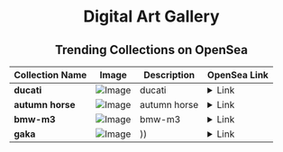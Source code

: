 <div align="center">

# Digital Art Gallery

## Trending Collections on OpenSea

| Collection Name                       | Image                                                                                     | Description                       | OpenSea Link                                                                                          |
|---------------------------------------|-------------------------------------------------------------------------------------------|-----------------------------------|--------------------------------------------------------------------------------------------------------|
| **ducati** | ![Image](https://i.seadn.io/s/raw/files/ae29ccdfb8bf10694418477a01f423de.jpg?w=500&auto=format?w=200&auto=format) | ducati | <details><summary>Link</summary>[ducati](https://opensea.io/collection/ducati-10)</details> |
| **autumn horse** | ![Image](https://i.seadn.io/s/raw/files/7dd7e9debbd75be828d0f7b979e33c24.jpg?w=500&auto=format?w=200&auto=format) | autumn horse | <details><summary>Link</summary>[autumn horse](https://opensea.io/collection/autumn-horse)</details> |
| **bmw-m3** | ![Image](https://i.seadn.io/s/raw/files/5f4a7aacedde32dd0825410ad2d0d7fd.jpg?w=500&auto=format?w=200&auto=format) | bmw-m3 | <details><summary>Link</summary>[bmw-m3](https://opensea.io/collection/bmw-m3-7)</details> |
| **gaka** | ![Image](https://i.seadn.io/s/raw/files/7716cd03b3c5193c5ad176172b2741ae.jpg?w=500&auto=format?w=200&auto=format) | )) | <details><summary>Link</summary>[gaka](https://opensea.io/collection/gaka)</details> |

</div>